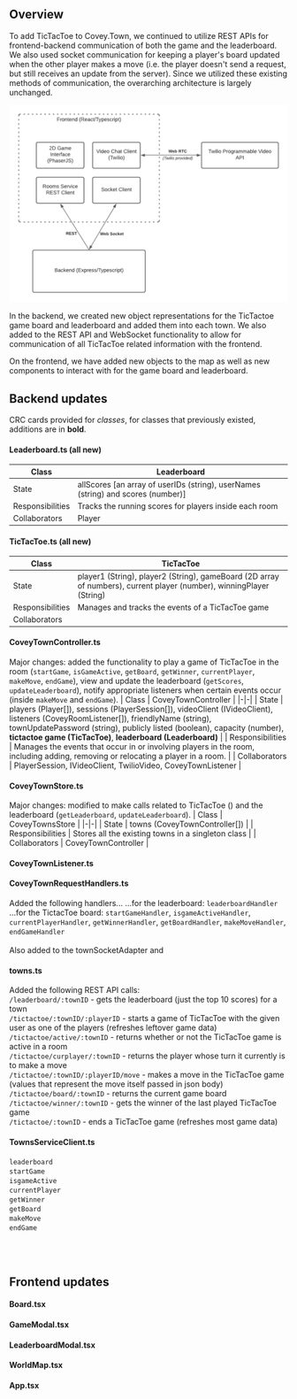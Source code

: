 ## Overview
To add TicTacToe to Covey.Town, we continued to utilize REST APIs for frontend-backend communication of both the game and the leaderboard. We also used
socket communication for keeping a player's board updated when the other player makes a move (i.e. the player doesn't send a request, but still receives an
update from the server). Since we utilized these existing methods of communication, the overarching architecture is largely unchanged. 

<img src="SE Project Arch.png" />

In the backend, we created new object representations for the TicTactoe game board and leaderboard and added them into each town. We also added to the REST API and WebSocket functionality to allow for communication of all TicTacToe related information with the frontend.

On the frontend, we have added new objects to the map as well as new components to interact with for the game board and leaderboard. 

## Backend updates 
CRC cards provided for _classes_, for classes that previously existed, additions are in **bold**.  
#### Leaderboard.ts (all new)
| Class | Leaderboard |
|-|-|
| State            | allScores [an array of userIDs (string), userNames (string) and scores (number)] |
| Responsibilities | Tracks the running scores for players inside each room                           |
| Collaborators    | Player                                                                           |

#### TicTacToe.ts (all new)  
| Class | TicTacToe |
|-|-|
| State            | player1 (String), player2 (String), gameBoard (2D array of numbers), current player (number), winningPlayer (String) |
| Responsibilities | Manages and tracks the events of a TicTacToe game                                                                    |
| Collaborators    |                                                                                                                      |

#### CoveyTownController.ts
Major changes: added the functionality to play a game of TicTacToe in the room (`startGame`, `isGameActive`, `getBoard`, `getWinner`, `currentPlayer`, `makeMove`, `endGame`), view and update the leaderboard (`getScores`, `updateLeaderboard`), notify appropriate listeners when certain events occur (inside `makeMove` and `endGame`). 
| Class | CoveyTownController |
|-|-|
| State            | players (Player[]), sessions (PlayerSession[]), videoClient (IVideoClient), listeners (CoveyRoomListener[]), friendlyName (string), townUpdatePassword (string), publicly listed (boolean), capacity (number), **tictactoe game (TicTacToe)**, **leaderboard (Leaderboard)** |
| Responsibilities | Manages the events that occur in or involving players in the room, including adding, removing or relocating a player in a room.  |
| Collaborators    | PlayerSession, IVideoClient, TwilioVideo, CoveyTownListener          |

#### CoveyTownStore.ts
Major changes: modified to make calls related to TicTacToe () and the leaderboard (`getLeaderboard`, `updateLeaderboard`).
| Class | CoveyTownsStore |
|-|-|
| State            | towns (CoveyTownController[]) |
| Responsibilities | Stores all the existing towns in a singleton class |
| Collaborators    | CoveyTownController |

#### CoveyTownListener.ts  


#### CoveyTownRequestHandlers.ts
Added the following handlers...
...for the leaderboard: `leaderboardHandler`  
...for the TictacToe board: `startGameHandler`, `isgameActiveHandler`, `currentPlayerHandler`, `getWinnerHandler`, `getBoardHandler`, `makeMoveHandler`, `endGameHandler`  
<br>
Also added to the townSocketAdapter and 

#### towns.ts
Added the following REST API calls:   
`/leaderboard/:townID` - gets the leaderboard (just the top 10 scores) for a town   
`/tictactoe/:townID/:playerID` - starts a game of TicTacToe with the given user as one of the players (refreshes leftover game data)   
`/tictactoe/active/:townID` - returns whether or not the TicTacToe game is active in a room  
`/tictactoe/curplayer/:townID` - returns the player whose turn it currently is to make a move  
`/tictactoe/:townID/:playerID/move` - makes a move in the TicTacToe game (values that represent the move itself passed in json body)  
`/tictactoe/board/:townID` - returns the current game board   
`/tictactoe/winner/:townID` - gets the winner of the last played TicTacToe game  
`/tictactoe/:townID` - ends a TicTacToe game (refreshes most game data)  

#### TownsServiceClient.ts
`leaderboard`  
`startGame`  
`isgameActive`  
`currentPlayer`  
`getWinner`  
`getBoard`  
`makeMove`  
`endGame` 

<br><br>
## Frontend updates 
#### Board.tsx
#### GameModal.tsx
#### LeaderboardModal.tsx
#### WorldMap.tsx
#### App.tsx
